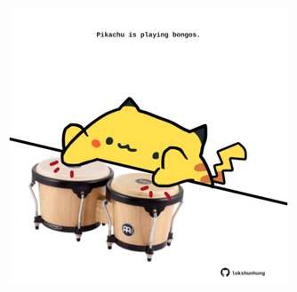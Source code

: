 <!-- built at 09/09/2021, 17:11:05 UTC -->
<p align="center">
  <img width="500" height="500" src="./ReadmeImage.svg">
</p>
